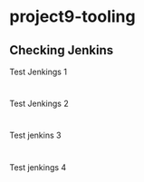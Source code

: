 # project9-tooling


## Checking Jenkins

Test Jenkings 1
#
Test Jenkings 2
#
Test jenkins 3

#
Test jenkings 4
